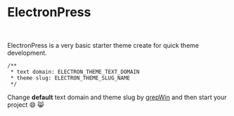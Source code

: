 # ElectronPress

<br>

ElectronPress is a very basic starter theme create for quick theme development.


```
/**
 * text domain: ELECTRON_THEME_TEXT_DOMAIN
 * theme slug: ELECTRON_THEME_SLUG_NAME
 */
```

Change **default** text domain and theme slug by [grepWin](http://stefanstools.sourceforge.net/grepWin.html) and then start your project :smile: :smile_cat: 
